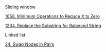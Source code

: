 Sliding window

[1658. Minimum Operations to Reduce X to Zero](https://leetcode.cn/problems/minimum-operations-to-reduce-x-to-zero/)

[1234. Replace the Substring for Balanced String](https://leetcode.cn/problems/replace-the-substring-for-balanced-string/)



Linked list

[24. Swap Nodes in Pairs](https://leetcode.cn/problems/swap-nodes-in-pairs/)
